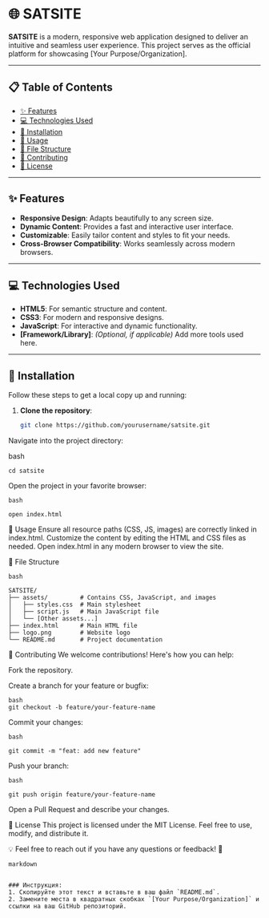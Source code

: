 # 🌐 SATSITE

**SATSITE** is a modern, responsive web application designed to deliver an intuitive and seamless user experience. This project serves as the official platform for showcasing [Your Purpose/Organization]. 

---

## 📋 Table of Contents

- [✨ Features](#-features)
- [💻 Technologies Used](#-technologies-used)
- [🚀 Installation](#-installation)
- [📖 Usage](#-usage)
- [📂 File Structure](#-file-structure)
- [🤝 Contributing](#-contributing)
- [📜 License](#-license)

---

## ✨ Features

- **Responsive Design**: Adapts beautifully to any screen size.
- **Dynamic Content**: Provides a fast and interactive user interface.
- **Customizable**: Easily tailor content and styles to fit your needs.
- **Cross-Browser Compatibility**: Works seamlessly across modern browsers.

---

## 💻 Technologies Used

- **HTML5**: For semantic structure and content.
- **CSS3**: For modern and responsive designs.
- **JavaScript**: For interactive and dynamic functionality.
- **[Framework/Library]**: *(Optional, if applicable)* Add more tools used here.

---

## 🚀 Installation

Follow these steps to get a local copy up and running:

1. **Clone the repository**:
   ```bash
   git clone https://github.com/yourusername/satsite.git

Navigate into the project directory:

bash
```
cd satsite
```
Open the project in your favorite browser:
```
bash

open index.html
```

📖 Usage
Ensure all resource paths (CSS, JS, images) are correctly linked in index.html.
Customize the content by editing the HTML and CSS files as needed.
Open index.html in any modern browser to view the site.

📂 File Structure
```
bash

SATSITE/
├── assets/         # Contains CSS, JavaScript, and images
│   ├── styles.css  # Main stylesheet
│   ├── script.js   # Main JavaScript file
│   └── [Other assets...]
├── index.html      # Main HTML file
├── logo.png        # Website logo
└── README.md       # Project documentation
```

🤝 Contributing
We welcome contributions! Here's how you can help:

Fork the repository.

Create a branch for your feature or bugfix:
```
bash
git checkout -b feature/your-feature-name
```
Commit your changes:
```
bash

git commit -m "feat: add new feature"
```
Push your branch:
```
bash

git push origin feature/your-feature-name
```
Open a Pull Request and describe your changes.

📜 License
This project is licensed under the MIT License. Feel free to use, modify, and distribute it.

💡 Feel free to reach out if you have any questions or feedback! 🚀
```
markdown


### Инструкция:
1. Скопируйте этот текст и вставьте в ваш файл `README.md`.
2. Замените места в квадратных скобках `[Your Purpose/Organization]` и ссылки на ваш GitHub репозиторий.
```
